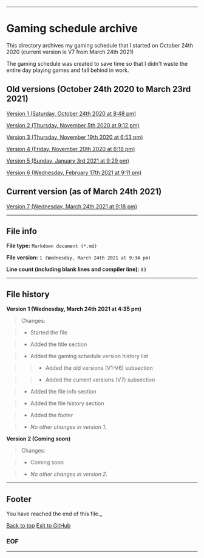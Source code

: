 
***

# Gaming schedule archive

This directory archives my gaming schedule that I started on October 24th 2020 (current version is V7 from March 24th 2021)

The gaming schedule was created to save time so that I didn't waste the entire day playing games and fall behind in work.

## Old versions (October 24th 2020 to March 23rd 2021)

[Version 1 (Saturday, October 24th 2020 at 8:48 pm)](Schedule/Gaming/Weekly/V1/GamingScheduleV1.md)

[Version 2 (Thursday, November 5th 2020 at 9:12 pm)](Schedule/Gaming/Weekly/V2/GamingScheduleV2.md)

[Version 3 (Thursday, November 19th 2020 at 6:53 pm)](Schedule/Gaming/Weekly/V3/GamingScheduleV3.md)

[Version 4 (Friday, November 20th 2020 at 6:18 pm)](Schedule/Gaming/Weekly/V4/GamingScheduleV4.md)

[Version 5 (Sunday, January 3rd 2021 at 9:29 pm)](Schedule/Gaming/Weekly/V5/GamingScheduleV5.md)

[Version 6 (Wednesday, February 17th 2021 at 9:11 pm)](Schedule/Gaming/Weekly/V6/GamingScheduleV6.md)

## Current version (as of March 24th 2021)

[ Version 7 (Wednesday, March 24th 2021 at 9:18 pm)](/Schedule/Gaming/Weekly/V7/GamingScheduleV7.md)

***

## File info

**File type:** `Markdown document (*.md)`

**File version:** `1 (Wednesday, March 24th 2021 at 9:34 pm)`

**Line count (including blank lines and compiler line):** `83`

***

## File history

**Version 1 (Wednesday, March 24th 2021 at 4:35 pm)**

> Changes:

> * Started the file

> * Added the title section

> * Added the gaming schedule version history list

> > * Added the old versions (V1-V6) subsection

> > * Added the current versions (V7) subsection

> * Added the file info section

> * Added the file history section

> * Added the footer

> * _No other changes in version 1._

**Version 2 (Coming soon)**

> Changes:

> * Coming soon

> * _No other changes in version 2._

***

## Footer

You have reached the end of this file._

[Back to top](#Gaming-schedule-archive) [Exit to GitHub](https://github.com)

### EOF

***
